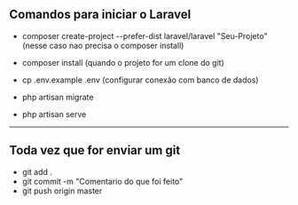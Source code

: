 ## Comandos para iniciar o Laravel

- composer create-project --prefer-dist laravel/laravel "Seu-Projeto" (nesse caso nao precisa o composer install)

- composer install (quando o projeto for um clone do git)

- cp .env.example .env (configurar conexão com banco de dados)

- php artisan migrate

- php artisan serve 

---
## Toda vez que for enviar um git

- git add .
- git commit -m "Comentario do que foi feito"
- git push origin master
